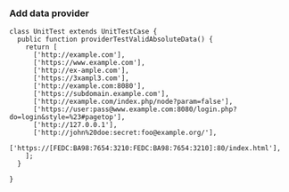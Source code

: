### Add data provider

    class UnitTest extends UnitTestCase {
      public function providerTestValidAbsoluteData() {
        return [
          ['http://example.com'],
          ['https://www.example.com'],
          ['http://ex-ample.com'],
          ['https://3xampl3.com'],
          ['http://example.com:8080'],
          ['https://subdomain.example.com'],
          ['http://example.com/index.php/node?param=false'],
          ['https://user:pass@www.example.com:8080/login.php?do=login&style=%23#pagetop'],
          ['http://127.0.0.1'],
          ['http://john%20doe:secret:foo@example.org/'],
          ['https://[FEDC:BA98:7654:3210:FEDC:BA98:7654:3210]:80/index.html'],
        ];
      }
    
    }
